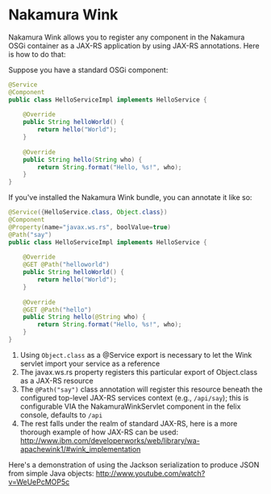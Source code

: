 Nakamura Wink
=============

Nakamura Wink allows you to register any component in the Nakamura OSGi container as a JAX-RS application by using JAX-RS annotations. Here is how to do that:

Suppose you have a standard OSGi component:

```java
@Service
@Component
public class HelloServiceImpl implements HelloService {
	
	@Override
	public String helloWorld() {
		return hello("World");
	}
	
	@Override
	public String hello(String who) {
		return String.format("Hello, %s!", who);
	}
}
```

If you've installed the Nakamura Wink bundle, you can annotate it like so:

```java
@Service({HelloService.class, Object.class})
@Component
@Property(name="javax.ws.rs", boolValue=true)
@Path("say")
public class HelloServiceImpl implements HelloService {
	
	@Override
	@GET @Path("helloworld")
	public String helloWorld() {
		return hello("World");
	}
	
	@Override
	@GET @Path("hello")
	public String hello(@String who) {
		return String.format("Hello, %s!", who);
	}
}
```

1. Using `Object.class` as a @Service export is necessary to let the Wink servlet import your service as a reference
2. The javax.ws.rs property registers this particular export of Object.class as a JAX-RS resource
3. The `@Path("say")` class annotation will register this resource beneath the configured top-level JAX-RS services context (e.g., `/api/say`); this is configurable VIA the NakamuraWinkServlet component in the felix console, defaults to `/api`
4. The rest falls under the realm of standard JAX-RS, here is a more thorough example of how JAX-RS can be used: http://www.ibm.com/developerworks/web/library/wa-apachewink1/#wink_implementation

Here's a demonstration of using the Jackson serialization to produce JSON from simple Java objects: http://www.youtube.com/watch?v=WeUePcMOP5c

